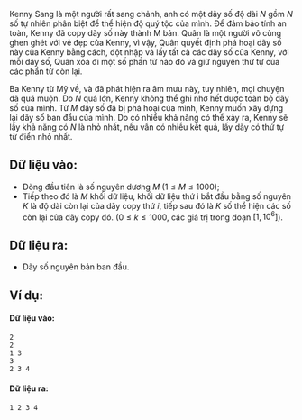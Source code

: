 Kenny Sang là một người rất sang chảnh, anh có một dãy số độ dài $N$ gồm $N$ số tự nhiên phân biệt để thể hiện độ quý tộc của mình. Để đảm bảo tính an toàn, Kenny đã copy dãy số này thành M bản. Quân là một người vô cùng ghen ghét với vẻ đẹp của Kenny, vì vậy, Quân quyết định phá hoại dãy số này của Kenny bằng cách, đột nhập và lấy tất cả các dãy số của Kenny, với mỗi dãy số, Quân xóa đi một số phần tử nào đó và giữ nguyên thứ tự của các phần tử còn lại.

Ba Kenny từ Mỹ về, và đã phát hiện ra âm mưu này, tuy nhiên, mọi chuyện đã quá muộn. Do $N$ quá lớn, Kenny không thể ghi nhớ hết được toàn bộ dãy số của mình. Từ $M$ dãy số đã bị phá hoại của mình, Kenny muốn xây dựng lại dãy số ban đầu của mình. Do có nhiều khả năng có thể xảy ra, Kenny sẽ lấy khả năng có $N$ là nhỏ nhất, nếu vẫn có nhiều kết quả, lấy dãy có thứ tự từ điển nhỏ nhất. 

## Dữ liệu vào:
- Dòng đầu tiên là số nguyên dương $M\ (1≤M≤1000)$;
- Tiếp theo đó là $M$ khối dữ liệu, khối dữ liệu thứ i bắt đầu bằng số nguyên $K$ là độ dài còn lại của dãy copy thứ $i$, tiếp sau đó là $K$ số thể hiện các số còn lại của dãy copy đó. ($0≤k≤1000$, các giá trị trong đoạn $[1,10^6]$).

## Dữ liệu ra:
- Dãy số nguyên bản ban đầu. 

## Ví dụ:
#### Dữ liệu vào:
```
2
2
1 3
3
2 3 4
```

#### Dữ liệu ra:
```
1 2 3 4
```